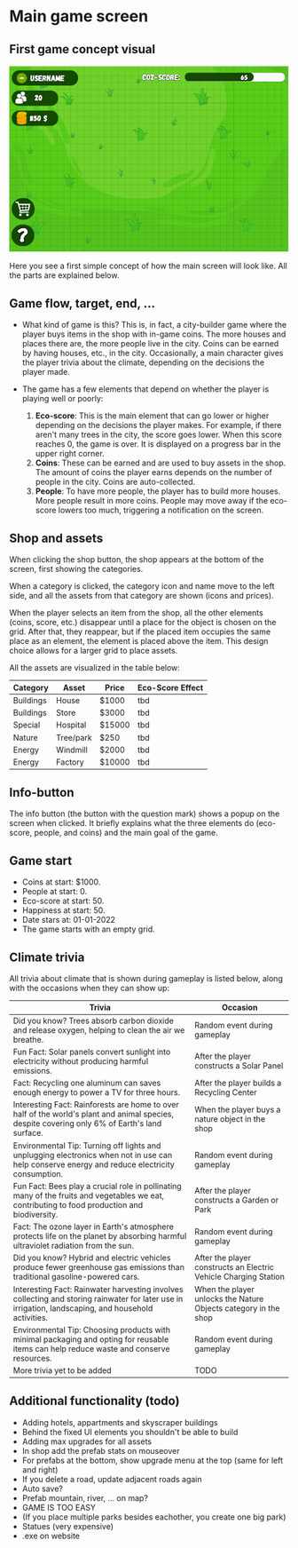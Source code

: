 # Main game screen

## First game concept visual
![first game concept visual](src/image.png)

Here you see a first simple concept of how the main screen will look like. All the parts are explained below.

## Game flow, target, end, ...

- What kind of game is this?
    This is, in fact, a city-builder game where the player buys items in the shop with in-game coins. The more houses and places there are, the more people live in the city. Coins can be earned by having houses, etc., in the city. Occasionally, a main character gives the player trivia about the climate, depending on the decisions the player made.

- The game has a few elements that depend on whether the player is playing well or poorly:
    1. **Eco-score**: This is the main element that can go lower or higher depending on the decisions the player makes. For example, if there aren't many trees in the city, the score goes lower. When this score reaches 0, the game is over. It is displayed on a progress bar in the upper right corner.
    2. **Coins**: These can be earned and are used to buy assets in the shop. The amount of coins the player earns depends on the number of people in the city. Coins are auto-collected.
    3. **People**: To have more people, the player has to build more houses. More people result in more coins. People may move away if the eco-score lowers too much, triggering a notification on the screen.

## Shop and assets

When clicking the shop button, the shop appears at the bottom of the screen, first showing the categories.

When a category is clicked, the category icon and name move to the left side, and all the assets from that category are shown (icons and prices).

When the player selects an item from the shop, all the other elements (coins, score, etc.) disappear until a place for the object is chosen on the grid. After that, they reappear, but if the placed item occupies the same place as an element, the element is placed above the item. This design choice allows for a larger grid to place assets.

All the assets are visualized in the table below:

| Category         | Asset                        | Price | Eco-Score Effect                               |
|------------------|------------------------------|-------|-------------------------------------------------|
| Buildings        | House                        | $1000 | tbd                                             |
| Buildings        | Store                        | $3000 | tbd                                             |
| Special          | Hospital                     | $15000| tbd                                             |
| Nature           | Tree/park                    | $250  | tbd                                             |
| Energy           | Windmill                     | $2000 | tbd                                             |
| Energy           | Factory                      | $10000| tbd                                             |


## Info-button

The info button (the button with the question mark) shows a popup on the screen when clicked. It briefly explains what the three elements do (eco-score, people, and coins) and the main goal of the game.

## Game start

- Coins at start: $1000.
- People at start: 0.
- Eco-score at start: 50.
- Happiness at start: 50.
- Date stars at: 01-01-2022
- The game starts with an empty grid.

## Climate trivia

All trivia about climate that is shown during gameplay is listed below, along with the occasions when they can show up:

| Trivia                                                                                  | Occasion                            |
|-----------------------------------------------------------------------------------------|-------------------------------------|
| Did you know? Trees absorb carbon dioxide and release oxygen, helping to clean the air we breathe. | Random event during gameplay       |
| Fun Fact: Solar panels convert sunlight into electricity without producing harmful emissions. | After the player constructs a Solar Panel |
| Fact: Recycling one aluminum can saves enough energy to power a TV for three hours.       | After the player builds a Recycling Center |
| Interesting Fact: Rainforests are home to over half of the world's plant and animal species, despite covering only 6% of Earth's land surface. | When the player buys a nature object in the shop |
| Environmental Tip: Turning off lights and unplugging electronics when not in use can help conserve energy and reduce electricity consumption. | Random event during gameplay       |
| Fun Fact: Bees play a crucial role in pollinating many of the fruits and vegetables we eat, contributing to food production and biodiversity. | After the player constructs a Garden or Park |
| Fact: The ozone layer in Earth's atmosphere protects life on the planet by absorbing harmful ultraviolet radiation from the sun. | Random event during gameplay       |
| Did you know? Hybrid and electric vehicles produce fewer greenhouse gas emissions than traditional gasoline-powered cars. | After the player constructs an Electric Vehicle Charging Station |
| Interesting Fact: Rainwater harvesting involves collecting and storing rainwater for later use in irrigation, landscaping, and household activities. | When the player unlocks the Nature Objects category in the shop |
| Environmental Tip: Choosing products with minimal packaging and opting for reusable items can help reduce waste and conserve resources. | Random event during gameplay       |
| More trivia yet to be added                                                             | TODO                                |

## Additional functionality (todo)
- Adding hotels, appartments and skyscraper buildings
- Behind the fixed UI elements you shouldn't be able to build
- Adding max upgrades for all assets
- In shop add the prefab stats on mouseover
- For prefabs at the bottom, show upgrade menu at the top (same for left and right)
- If you delete a road, update adjacent roads again
- Auto save?
- Prefab mountain, river, ... on map?
- GAME IS TOO EASY
- (If you place multiple parks besides eachother, you create one big park)
- Statues (very expensive)
- .exe on website
